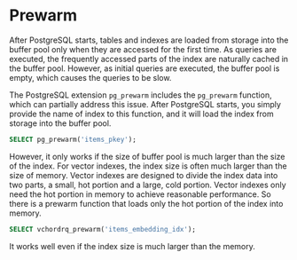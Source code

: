 # Prewarm

After PostgreSQL starts, tables and indexes are loaded from storage into the buffer pool only when they are accessed for the first time. As queries are executed, the frequently accessed parts of the index are naturally cached in the buffer pool. However, as initial queries are executed, the buffer pool is empty, which causes the queries to be slow.

The PostgreSQL extension `pg_prewarm` includes the `pg_prewarm` function, which can partially address this issue. After PostgreSQL starts, you simply provide the name of index to this function, and it will load the index from storage into the buffer pool.

```sql
SELECT pg_prewarm('items_pkey');
```

However, it only works if the size of buffer pool is much larger than the size of the index. For vector indexes, the index size is often much larger than the size of memory. Vector indexes are designed to divide the index data into two parts, a small, hot portion and a large, cold portion. Vector indexes only need the hot portion in memory to achieve reasonable performance. So there is a prewarm function that loads only the hot portion of the index into memory.

```sql
SELECT vchordrq_prewarm('items_embedding_idx');
```

It works well even if the index size is much larger than the memory.
